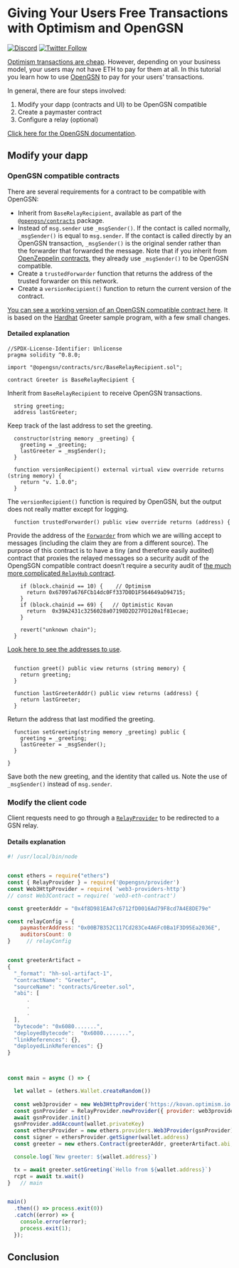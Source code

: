 # Giving Your Users Free Transactions with Optimism and OpenGSN

[![Discord](https://img.shields.io/discord/667044843901681675.svg?color=768AD4&label=discord&logo=https%3A%2F%2Fdiscordapp.com%2Fassets%2F8c9701b98ad4372b58f13fd9f65f966e.svg)](https://discord.com/channels/667044843901681675)
[![Twitter Follow](https://img.shields.io/twitter/follow/optimismPBC.svg?label=optimismPBC&style=social)](https://twitter.com/optimismPBC)


[Optimism transactions are cheap](https://public-grafana.optimism.io/d/9hkhMxn7z/public-dashboard?orgId=1&refresh=5m).
However, depending on your business model, your users may not have ETH to pay for them at all. 
In this tutorial you learn how to use [OpenGSN](https://opengsn.org/) to pay for your users' transactions.

In general, there are four steps involved:

1. Modify your dapp (contracts and UI) to be OpenGSN compatible
1. Create a paymaster contract
1. Configure a relay (optional)

[Click here for the OpenGSN documentation](https://docs.opengsn.org/).


## Modify your dapp

### OpenGSN compatible contracts

There are several requirements for a contract to be compatible with OpenGSN:

- Inherit from `BaseRelayRecipient`, available as part of the [`@opengsn/contracts`](https://www.npmjs.com/package/@opengsn/contracts) package.
- Instead of `msg.sender` use `_msgSender()`. 
  If the contact is called normally, `_msgSender()` is equal to `msg.sender`.
  If the contact is called directly by an OpenGSN transaction, `_msgSender()` is the original sender rather than the forwarder that forwarded the message.
  Note that if you inherit from [OpenZeppelin contracts](https://github.com/OpenZeppelin/openzeppelin-contracts/tree/master/contracts), they already use `_msgSender()` to be OpenGSN compatible.
- Create a `trustedForwarder` function that returns the address of the trusted forwarder on this network. 
- Create a `versionRecipient()` function to return the current version of the contract.

[You can see a working version of an OpenGSN compatible contract here](contracts/Greeter.sol).
It is based on the [Hardhat](https://hardhat.org/) Greeter sample program, with a few small changes.


#### Detailed explanation

```solidity
//SPDX-License-Identifier: Unlicense
pragma solidity ^0.8.0;

import "@opengsn/contracts/src/BaseRelayRecipient.sol";

contract Greeter is BaseRelayRecipient {
```

Inherit from `BaseRelayRecipient` to receive OpenGSN transactions.

```solidity
  string greeting;
  address lastGreeter;
```

Keep track of the last address to set the greeting. 

```solidity
  constructor(string memory _greeting) {
    greeting = _greeting;
    lastGreeter = _msgSender();
  }

  function versionRecipient() external virtual view override returns (string memory) {
    return "v. 1.0.0";
  }
```

The `versionRecipient()` function is required by OpenGSN, but the output does not really matter except for logging.


```solidity
  function trustedForwarder() public view override returns (address) {
```

Provide the address of the [`Forwarder`](https://github.com/opengsn/gsn/blob/master/packages/contracts/src/forwarder/Forwarder.sol) from which we are willing accept to messages (including the claim they are from a different source).
The purpose of this contract is to have a tiny (and therefore easily audited) contract that proxies the relayed messages so a security audit of the OpengSGN compatible contract doesn’t require a security audit of [the much more complicated `RelayHub` contract](https://github.com/opengsn/gsn/blob/master/packages/contracts/src/RelayHub.sol). 

```solidity
    if (block.chainid == 10) {    // Optimism
      return 0x67097a676FCb14dc0Ff337D0D1F564649aD94715;
    }
    if (block.chainid == 69) {   // Optimistic Kovan
      return  0x39A2431c3256028a07198D2D27FD120a1f81ecae;
    }

    revert("unknown chain");
  }
```  

[Look here to see the addresses to use](https://docs.opengsn.org/networks/addresses.html#optimism-network).

```solidity

  function greet() public view returns (string memory) {
    return greeting;
  }

  function lastGreeterAddr() public view returns (address) {
    return lastGreeter;
  }
```

Return the address that last modified the greeting.

```solidity
  function setGreeting(string memory _greeting) public {
    greeting = _greeting;
    lastGreeter = _msgSender();    
  }

}

```

Save both the new greeting, and the identity that called us.
Note the use of `_msgSender()` instead of `msg.sender`.

### Modify the client code

Client requests need to go through a [`RelayProvider`](https://github.com/opengsn/gsn/blob/master/packages/provider/src/RelayProvider.ts) to be redirected to a GSN relay.


#### Details explanation

```js
#! /usr/local/bin/node


const ethers = require("ethers")
const { RelayProvider } = require('@opengsn/provider')
const Web3HttpProvider = require( 'web3-providers-http')
// const Web3Contract = require( 'web3-eth-contract')

const greeterAddr = "0x4f8D981EA47c6712fD0016Ad79F8cd7A4E8DE79e"

const relayConfig = {
    paymasterAddress: "0x00B7B352C117Cd283Ce4A6Fc0Ba1F3D95Ea2036E",
    auditorsCount: 0
}     // relayConfig


const greeterArtifact = 
{
  "_format": "hh-sol-artifact-1",
  "contractName": "Greeter",
  "sourceName": "contracts/Greeter.sol",
  "abi": [
      .
      .
      .
  ],
  "bytecode": "0x6080.......", 
  "deployedBytecode":  "0x6080........", 
  "linkReferences": {},
  "deployedLinkReferences": {}
}



const main = async () => {

  let wallet = (ethers.Wallet.createRandom())
  
  const web3provider = new Web3HttpProvider('https://kovan.optimism.io')
  const gsnProvider = RelayProvider.newProvider({ provider: web3provider, config: relayConfig })
  await gsnProvider.init()
  gsnProvider.addAccount(wallet.privateKey)
  const ethersProvider = new ethers.providers.Web3Provider(gsnProvider)
  const signer = ethersProvider.getSigner(wallet.address)
  const greeter = new ethers.Contract(greeterAddr, greeterArtifact.abi, signer)

  console.log(`New greeter: ${wallet.address}`)

  tx = await greeter.setGreeting(`Hello from ${wallet.address}`)
  rcpt = await tx.wait()
}   // main


main()
  .then(() => process.exit(0))
  .catch((error) => {
    console.error(error);
    process.exit(1);
  });        
```



## Conclusion
